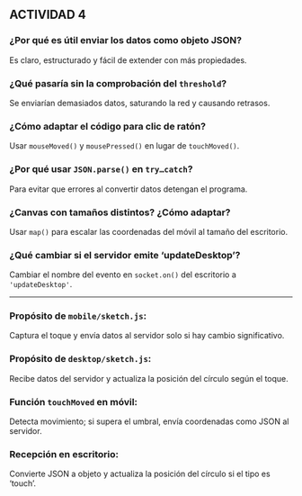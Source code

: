 ## ACTIVIDAD 4

### ¿Por qué es útil enviar los datos como objeto JSON?
Es claro, estructurado y fácil de extender con más propiedades.

### ¿Qué pasaría sin la comprobación del `threshold`?
Se enviarían demasiados datos, saturando la red y causando retrasos.

### ¿Cómo adaptar el código para clic de ratón?
Usar `mouseMoved()` y `mousePressed()` en lugar de `touchMoved()`.

### ¿Por qué usar `JSON.parse()` en `try…catch`?
Para evitar que errores al convertir datos detengan el programa.

### ¿Canvas con tamaños distintos? ¿Cómo adaptar?
Usar `map()` para escalar las coordenadas del móvil al tamaño del escritorio.

### ¿Qué cambiar si el servidor emite ‘updateDesktop’?
Cambiar el nombre del evento en `socket.on()` del escritorio a `'updateDesktop'`.

---

### Propósito de `mobile/sketch.js`:
Captura el toque y envía datos al servidor solo si hay cambio significativo.

### Propósito de `desktop/sketch.js`:
Recibe datos del servidor y actualiza la posición del círculo según el toque.

### Función `touchMoved` en móvil:
Detecta movimiento; si supera el umbral, envía coordenadas como JSON al servidor.

### Recepción en escritorio:
Convierte JSON a objeto y actualiza la posición del círculo si el tipo es ‘touch’.
